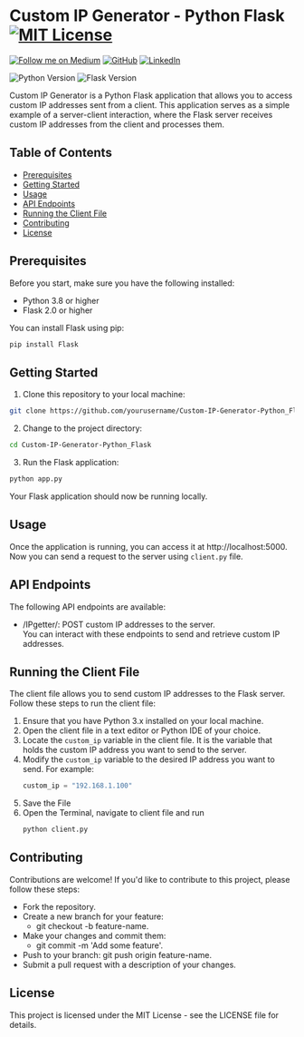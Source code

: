# Custom IP Generator - Python Flask [![MIT License](https://img.shields.io/badge/License-MIT-blue.svg)](https://opensource.org/licenses/MIT)
[![Follow me on Medium](https://img.shields.io/badge/Medium-%40meer--khan-02b875?style=for-the-badge&logo=medium)](https://medium.com/@meer-khan) [![GitHub](https://img.shields.io/badge/GitHub-%40meer--khan-181717?style=for-the-badge&logo=github)](https://github.com/meer-khan)
[![LinkedIn](https://img.shields.io/badge/LinkedIn-%40meer--khan-0077B5?style=for-the-badge&logo=linkedin)](https://www.linkedin.com/in/meer-khan/)

![Python Version](https://img.shields.io/badge/Python-3.8%2B-brightgreen)
![Flask Version](https://img.shields.io/badge/Flask-2.0%2B-blue)


Custom IP Generator is a Python Flask application that allows you to access custom IP addresses sent from a client. This application serves as a simple example of a server-client interaction, where the Flask server receives custom IP addresses from the client and processes them.

## Table of Contents

- [Prerequisites](#prerequisites)
- [Getting Started](#getting-started)
- [Usage](#usage)
- [API Endpoints](#api-endpoints)
- [Running the Client File](#running-the-client-file)
- [Contributing](#contributing)
- [License](#license)

## Prerequisites

Before you start, make sure you have the following installed:

- Python 3.8 or higher
- Flask 2.0 or higher

You can install Flask using pip:

```bash
pip install Flask
```

## Getting Started
1. Clone this repository to your local machine:
```bash
git clone https://github.com/yourusername/Custom-IP-Generator-Python_Flask.git
```

2. Change to the project directory:
```bash
cd Custom-IP-Generator-Python_Flask
```

3. Run the Flask application:
```bash
python app.py
```
Your Flask application should now be running locally.  

## Usage  
Once the application is running, you can access it at http://localhost:5000.   Now you can send a request to the server using ```client.py``` file.

## API Endpoints
The following API endpoints are available:

- /IPgetter/: POST custom IP addresses to the server.   
You can interact with these endpoints to send and retrieve custom IP addresses.

## Running the Client File

The client file allows you to send custom IP addresses to the Flask server. Follow these steps to run the client file:

1. Ensure that you have Python 3.x installed on your local machine.  
2. Open the client file in a text editor or Python IDE of your choice.  
3. Locate the `custom_ip` variable in the client file. It is the variable that holds the custom IP address you want to send to the server.  
4. Modify the `custom_ip` variable to the desired IP address you want to send. For example:  
   ```python
   custom_ip = "192.168.1.100"
5. Save the File  
5. Open the Terminal, navigate to client file and run  
   ```bash
   python client.py

## Contributing
Contributions are welcome! If you'd like to contribute to this project, please follow these steps:

- Fork the repository.  
- Create a new branch for your feature:
    - git checkout -b feature-name.
- Make your changes and commit them:
    - git commit -m 'Add some feature'.
- Push to your branch: git push origin feature-name.
- Submit a pull request with a description of your changes.  

## License
This project is licensed under the MIT License - see the LICENSE file for details.

